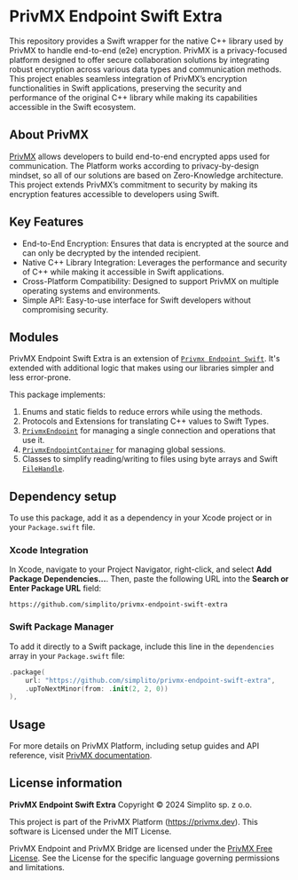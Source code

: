 # PrivMX Endpoint Swift Extra

This repository provides a Swift wrapper for the native C++ library used by PrivMX to handle end-to-end (e2e) encryption. PrivMX is a privacy-focused platform designed to offer secure collaboration solutions by integrating robust encryption across various data types and communication methods. This project enables seamless integration of PrivMX’s encryption functionalities in Swift applications, preserving the security and performance of the original C++ library while making its capabilities accessible in the Swift ecosystem.

## About PrivMX

[PrivMX](https://privmx.dev) allows developers to build end-to-end encrypted apps used for communication. The Platform works according to privacy-by-design mindset, so all of our solutions are based on Zero-Knowledge architecture. This project extends PrivMX’s commitment to security by making its encryption features accessible to developers using Swift.

## Key Features

- End-to-End Encryption: Ensures that data is encrypted at the source and can only be decrypted by the intended recipient.
- Native C++ Library Integration: Leverages the performance and security of C++ while making it accessible in Swift applications.
- Cross-Platform Compatibility: Designed to support PrivMX on multiple operating systems and environments.
- Simple API: Easy-to-use interface for Swift developers without compromising security.

## Modules

PrivMX Endpoint Swift Extra is an extension of [`Privmx Endpoint Swift`](https://github.com/simplito/privmx-endpoint-swift). It's extended with additional logic that makes using our libraries simpler and less error-prone.

This package implements:

1. Enums and static fields to reduce errors while using the methods.
2. Protocols and Extensions for translating C++ values to Swift Types.
3. [`PrivmxEndpoint`](https://docs.privmx.dev/docs/latest/reference/privmx-endpoint-swift-extra/core/privmx-endpoint) for managing a single connection and operations that use it.
4. [`PrivmxEndpointContainer`](https://docs.privmx.dev/docs/latest/reference/privmx-endpoint-swift-extra/core/privmx-endpoint-container) for managing global sessions.
5. Classes to simplify reading/writing to files using byte arrays and Swift [`FileHandle`](https://developer.apple.com/documentation/foundation/filehandle).

## Dependency setup

To use this package, add it as a dependency in your Xcode project or in your `Package.swift` file.

### Xcode Integration

In Xcode, navigate to your Project Navigator, right-click, and select **Add Package Dependencies...**. Then, paste the following URL into the **Search or Enter Package URL** field:

```
https://github.com/simplito/privmx-endpoint-swift-extra
```

### Swift Package Manager

To add it directly to a Swift package, include this line in the `dependencies` array in your `Package.swift` file:

```swift
.package(
    url: "https://github.com/simplito/privmx-endpoint-swift-extra",
    .upToNextMinor(from: .init(2, 2, 0))
),
```

## Usage

For more details on PrivMX Platform, including setup guides and API reference, visit [PrivMX documentation](https://docs.privmx.dev).


## License information

**PrivMX Endpoint Swift Extra**
Copyright © 2024 Simplito sp. z o.o.

This project is part of the PrivMX Platform (https://privmx.dev).
This software is Licensed under the MIT License.

PrivMX Endpoint and PrivMX Bridge are licensed under the [PrivMX Free License](https://github.com/simplito/privmx-endpoint).
See the License for the specific language governing permissions and limitations.
